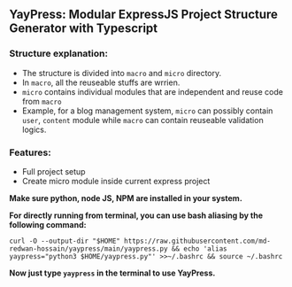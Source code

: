 ## YayPress: Modular ExpressJS Project Structure Generator with Typescript

### Structure explanation:

- The structure is divided into `macro` and `micro` directory.
- In `macro`, all the reuseable stuffs are wrrien.
- `micro` contains individual modules that are independent and reuse code from `macro`
- Example, for a blog management system, `micro` can possibly contain `user`, `content` module while `macro` can contain reuseable validation logics.


### Features:
- Full project setup
- Create micro module inside current express project


**Make sure python, node JS, NPM are installed in your system.**

**For directly running from terminal, you can use bash aliasing by the following command:**
<br>

`curl -O --output-dir "$HOME" https://raw.githubusercontent.com/md-redwan-hossain/yaypress/main/yaypress.py && echo 'alias yaypress="python3 $HOME/yaypress.py"' >>~/.bashrc && source ~/.bashrc`

**Now just type `yaypress` in the terminal to use YayPress.**


